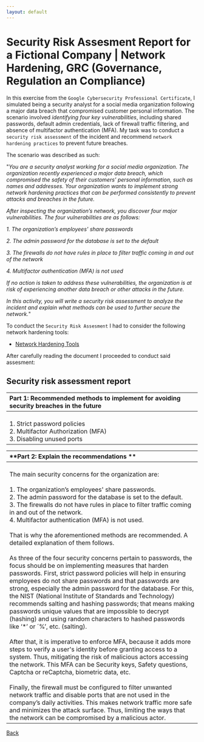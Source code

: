 ```yaml
---
layout: default
---
```


# Security Risk Assesment Report for a Fictional Company | Network Hardening, GRC (Governance, Regulation an Compliance)

In this exercise from the `Google Cybersecurity Professional Certificate`, I simulated being a security analyst for a social media organization following a major data breach that compromised customer personal information. The scenario involved _identifying four key vulnerabilities_, including shared passwords, default admin credentials, lack of firewall traffic filtering, and absence of multifactor authentication (MFA). My task was to conduct a `security risk assessment` of the incident and recommend `network hardening practices` to prevent future breaches.

The scenario was described as such: 

"_You are a security analyst working for a social media organization. The organization recently experienced a major data breach, which compromised the safety of their customers’ personal information, such as names and addresses. Your organization wants to implement strong network hardening practices that can be performed consistently to prevent attacks and breaches in the future._ 

_After inspecting the organization’s network, you discover four major vulnerabilities. The four vulnerabilities are as follows:_

_1. The organization’s employees' share passwords_

_2. The admin password for the database is set to the default_

_3. The firewalls do not have rules in place to filter traffic coming in and out of the network_

_4. Multifactor authentication (MFA) is not used_ 

_If no action is taken to address these vulnerabilities, the organization is at risk of experiencing another data breach or other attacks in the future._ 

_In this activity, you will write a security risk assessment to analyze the incident and explain what methods can be used to further secure the network._"

To conduct the `Security Risk Assesment` I had to consider the following network hardening tools:

* [Network Hardening Tools](https://github.com/Rafael-Santamaria-Ortega/Rafael-Santamaria-Ortega.github.io/blob/main/Network%20hardening%20tools%20-%20Sheet1.pdf)

After carefully reading the document I proceeded to conduct said assesment:

## Security risk assessment report 

| **Part 1: Recommended methods to implement for avoiding security breaches in the future** | 
|:------------------------------------------------------------------------------------------------------------------------------------------------------------------|
| <br> 1. Strict password policies <br> 2. Multifactor Authorization (MFA) <br> 3. Disabling unused ports <br> |

| **Part 2: Explain the recommendations ** | 
|:------------------------------------------------------------------------------------------------------------------------------------------------------------------|
| <br> The main security concerns for the organization are: <br><br> 1. The organization’s employees' share passwords. <br> 2. The admin password for the database is set to the default. <br> 3. The firewalls do not have rules in place to filter traffic coming in and out of the network. <br> 4. Multifactor authentication (MFA) is not used. <br><br> That is why the aforementioned methods are recommended. A detailed explanation of them follows. <br><br> As three of the four security concerns pertain to passwords, the focus should be on implementing measures that harden passwords. First, strict password policies will help in ensuring employees do not share passwords and that passwords are strong, especially the admin password for the database. For this, the NIST (National Institute of Standards and Technology) recommends salting and hashing passwords; that means making passwords unique values that are impossible to decrypt (hashing) and using random characters to hashed passwords like ‘*’ or ´%’, etc. (salting). <br><br> After that, it is imperative to enforce MFA, because it adds more steps to verify a user's identity before granting access to a system. Thus, mitigating the risk of malicious actors accessing the network. This MFA can be Security keys, Safety questions, Captcha or reCaptcha, biometric data, etc. <br><br> Finally, the firewall must be configured to filter unwanted network traffic and disable ports that are not used in the company’s daily activities. This makes network traffic more safe and minimizes the attack surface. Thus, limiting the ways that the network can be compromised by a malicious actor. <br> | 


[Back](./)
